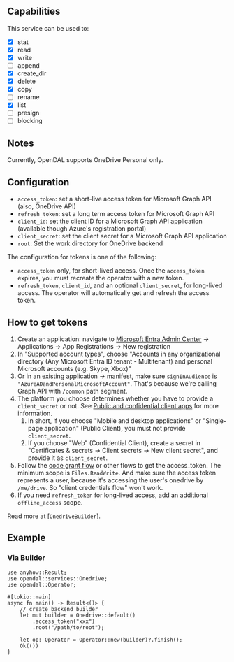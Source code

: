 ## Capabilities

This service can be used to:

- [x] stat
- [x] read
- [x] write
- [ ] append
- [x] create_dir
- [x] delete
- [x] copy
- [ ] rename
- [x] list
- [ ] presign
- [ ] blocking

## Notes

Currently, OpenDAL supports OneDrive Personal only.

## Configuration

- `access_token`: set a short-live access token for Microsoft Graph API (also, OneDrive API)
- `refresh_token`: set a long term access token for Microsoft Graph API
- `client_id`: set the client ID for a Microsoft Graph API application (available though Azure's registration portal)
- `client_secret`: set the client secret for a Microsoft Graph API application
- `root`: Set the work directory for OneDrive backend

The configuration for tokens is one of the following:
* `access_token` only, for short-lived access. Once the `access_token` expires, you must recreate the operator with a new token.
* `refresh_token`, `client_id`, and an optional `client_secret`, for long-lived access. The operator will automatically get and refresh the access token.

## How to get tokens

1. Create an application: navigate to [Microsoft Entra Admin Center](https://entra.microsoft.com/) -> Applications -> App Registrations -> New registration
2. In "Supported account types", choose "Accounts in any organizational directory (Any Microsoft Entra ID tenant - Multitenant) and personal Microsoft accounts (e.g. Skype, Xbox)"
3. Or in an existing application -> manifest, make sure `signInAudience` is `"AzureADandPersonalMicrosoftAccount"`. That's because we're calling Graph API with `/common` path segment.
4. The platform you choose determines whether you have to provide a `client_secret` or not. See [Public and confidential client apps](https://learn.microsoft.com/en-us/entra/identity-platform/msal-client-applications) for more information.
    1. In short, if you choose "Mobile and desktop applications" or "Single-page application" (Public Client), you must not provide `client_secret`.
    2. If you choose "Web" (Confidential Client), create a secret in "Certificates & secrets -> Client secrets -> New client secret", and provide it as `client_secret`.
5. Follow the [code grant flow](https://learn.microsoft.com/en-us/entra/identity-platform/v2-oauth2-auth-code-flow) or other flows to get the access_token. The minimum scope is `Files.ReadWrite`. And make sure the access token represents a user, because it's accessing the user's onedrive by `/me/drive`. So "client credentials flow" won't work.
6. If you need `refresh_token` for long-lived access, add an additional `offline_access` scope.

Read more at [`OnedriveBuilder`].

## Example

### Via Builder

```rust,no_run
use anyhow::Result;
use opendal::services::Onedrive;
use opendal::Operator;

#[tokio::main]
async fn main() -> Result<()> {
    // create backend builder
    let mut builder = Onedrive::default()
        .access_token("xxx")
        .root("/path/to/root");

    let op: Operator = Operator::new(builder)?.finish();
    Ok(())
}


